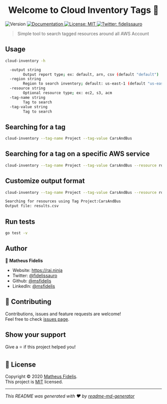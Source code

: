 <h1 align="center">Welcome to Cloud Inventory Tags 👋</h1>
<p>
  <img alt="Version" src="https://img.shields.io/badge/version-v0.0.0-blue.svg?cacheSeconds=2592000" />
  <a href="README.md" target="_blank">
    <img alt="Documentation" src="https://img.shields.io/badge/documentation-yes-brightgreen.svg" />
  </a>
  <a href="LICENSE " target="_blank">
    <img alt="License: MIT" src="https://img.shields.io/badge/License-MIT-yellow.svg" />
  </a>
  <a href="https://twitter.com/fidelissauro" target="_blank">
    <img alt="Twitter: fidelissauro" src="https://img.shields.io/twitter/follow/fidelissauro.svg?style=social" />
  </a>
</p>

> Simple tool to search tagged resources around all AWS Account

## Usage

```sh
cloud-inventory -h

  -output string
    	Output report type; ex: default, arn, csv (default "default")
  -region string
    	Region to search inventory; default: us-east-1 (default "us-east-1")
  -resource string
    	Optional resource type; ex: ec2, s3, acm
  -tag-name string
    	Tag to search
  -tag-value string
    	Tag to search
```

## Searching for a tag

```sh
cloud-inventory --tag-name Project --tag-value CarsAndBus
```


## Searching for a tag on a specific AWS service

```sh
cloud-inventory --tag-name Project --tag-value CarsAndBus --resource rds
```

## Customize output format 

```sh
cloud-inventory --tag-name Project --tag-value CarsAndBus --resource rds --output csv

Searching for resources using Tag Project:CarsAndBus
Output file: results.csv
```

## Run tests

```sh
go test -v 
```

## Author

👤 **Matheus Fidelis**

* Website: https://raj.ninja
* Twitter: [@fidelissauro](https://twitter.com/fidelissauro)
* Github: [@msfidelis](https://github.com/msfidelis)
* LinkedIn: [@msfidelis](https://linkedin.com/in/msfidelis)

## 🤝 Contributing

Contributions, issues and feature requests are welcome!<br />Feel free to check [issues page](/issues). 

## Show your support

Give a ⭐️ if this project helped you!

## 📝 License

Copyright © 2020 [Matheus Fidelis](https://github.com/msfidelis).<br />
This project is [MIT](LICENSE ) licensed.

***
_This README was generated with ❤️ by [readme-md-generator](https://github.com/kefranabg/readme-md-generator)_